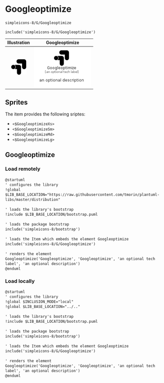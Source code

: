 # Googleoptimize


```text
simpleicons-8/G/Googleoptimize
```

```text
include('simpleicons-8/G/Googleoptimize')
```



| Illustration | Googleoptimize |
| :---: | :---: |
| ![illustration for Illustration](../../simpleicons-8/G/Googleoptimize.png) | ![illustration for Googleoptimize](../../simpleicons-8/G/Googleoptimize.Local.png) |



## Sprites
The item provides the following sriptes:

- `<$GoogleoptimizeXs>`
- `<$GoogleoptimizeSm>`
- `<$GoogleoptimizeMd>`
- `<$GoogleoptimizeLg>`





## Googleoptimize

### Load remotely
```plantuml
@startuml
' configures the library
!global $LIB_BASE_LOCATION="https://raw.githubusercontent.com/tmorin/plantuml-libs/master/distribution"

' loads the library's bootstrap
!include $LIB_BASE_LOCATION/bootstrap.puml

' loads the package bootstrap
include('simpleicons-8/bootstrap')

' loads the Item which embeds the element Googleoptimize
include('simpleicons-8/G/Googleoptimize')

' renders the element
Googleoptimize('Googleoptimize', 'Googleoptimize', 'an optional tech label', 'an optional description')
@enduml
```

### Load locally
```plantuml
@startuml
' configures the library
!global $INCLUSION_MODE="local"
!global $LIB_BASE_LOCATION="../.."

' loads the library's bootstrap
!include $LIB_BASE_LOCATION/bootstrap.puml

' loads the package bootstrap
include('simpleicons-8/bootstrap')

' loads the Item which embeds the element Googleoptimize
include('simpleicons-8/G/Googleoptimize')

' renders the element
Googleoptimize('Googleoptimize', 'Googleoptimize', 'an optional tech label', 'an optional description')
@enduml
```

